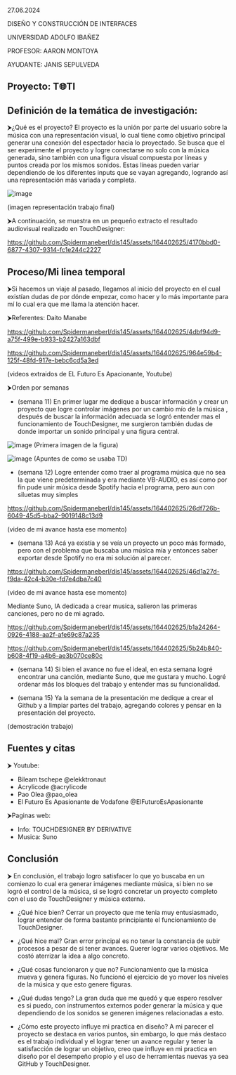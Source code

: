27.06.2024

DISEÑO Y CONSTRUCCIÓN DE INTERFACES 

UNIVERSIDAD ADOLFO IBAÑEZ

PROFESOR: AARON MONTOYA

AYUDANTE: JANIS SEPULVEDA

## Proyecto: T🌐TI

## Definición de la temática de investigación: 
⮞¿Qué es el proyecto?
El proyecto es la unión por parte del usuario sobre la música con una representación visual, lo cual tiene como objetivo principal generar una conexión del espectador hacia lo proyectado. Se busca que el ser experimente el proyecto y logre conectarse no solo con la música generada, sino también con una figura visual compuesta por líneas y puntos creada por los mismos sonidos. Estas líneas pueden variar dependiendo de los diferentes inputs que se vayan agregando, logrando así una representación más variada y completa.

![image](https://github.com/Spidermaneberl/dis145/assets/164402625/a6864cd6-36aa-4c4e-a22e-c02928407620)

(imagen representación trabajo final)

⮞A continuación, se muestra en un pequeño extracto el resultado audiovisual realizado en TouchDesigner:

https://github.com/Spidermaneberl/dis145/assets/164402625/4170bbd0-6877-4307-9314-fc1e244c2227

## Proceso/Mi linea temporal 
⮞Si hacemos un viaje al pasado, llegamos al inicio del proyecto en el cual existían dudas de por dónde empezar, como hacer y lo más importante para mí lo cual era que me llama la atención hacer.

⮞Referentes: Daito Manabe




https://github.com/Spidermaneberl/dis145/assets/164402625/4dbf94d9-a75f-499e-b933-b2427a163dbf


https://github.com/Spidermaneberl/dis145/assets/164402625/964e59b4-125f-48fd-917e-bebc6cd5a3ed

(videos extraidos de EL Futuro Es Apacionante, Youtube)




⮞Orden por semanas


- (semana 11) En primer lugar me dedique a buscar información y crear un proyecto que logre controlar imágenes por un cambio mío de la música , después de buscar la información adecuada se logró entender mas el funcionamiento de TouchDesigner, me surgieron también dudas de donde importar un sonido principal y una figura central.

![image](https://github.com/Spidermaneberl/dis145/assets/164402625/dfbf3d96-b347-48bb-b6aa-142d5ab6e663)
(Primera imagen de la figura)

![image](https://github.com/Spidermaneberl/dis145/assets/164402625/a9a02c75-f38b-48ee-a51c-a222d3bbc817)
(Apuntes de como se usaba TD)



 
- (semana 12) Logre entender como traer al programa música que no sea la que viene predeterminada y era mediante VB-AUDIO, es así como por fin pude unir música desde Spotify hacia el programa, pero aun con siluetas muy simples


https://github.com/Spidermaneberl/dis145/assets/164402625/26df726b-6049-45d5-bba2-9019148c13d9

(video de mi avance hasta ese momento)

- (semana 13) Acá ya existía y se veía un proyecto un poco más formado, pero con el problema que buscaba una música mía y entonces saber exportar desde Spotify no era mi solución al parecer.

https://github.com/Spidermaneberl/dis145/assets/164402625/46d1a27d-f9da-42c4-b30e-fd7e4dba7c40

(video de mi avance hasta ese momento)

Mediante Suno, IA dedicada a crear musica, salieron las primeras canciones, pero no de mi agrado.



https://github.com/Spidermaneberl/dis145/assets/164402625/b1a24264-0926-4188-aa2f-afe69c87a235

https://github.com/Spidermaneberl/dis145/assets/164402625/5b24b840-b608-4f19-a4b6-ae3b070ce80c

- (semana 14) Si bien el avance no fue el ideal, en esta semana logré encontrar una canción, mediante Suno, que me gustara y mucho. Logré ordenar más los bloques del trabajo y entender mas su funcionalidad.
  
- (semana 15) Ya la semana de la presentación me dedique a crear el Github y a limpiar partes del trabajo, agregando colores y pensar en la presentación del proyecto.


(demostración trabajo)

## Fuentes y citas
⮞ Youtube: 
- Bileam tschepe @elekktronaut
- Acrylicode @acrylicode
- Pao Olea @pao_olea
- El Futuro Es Apasionante de Vodafone @ElFuturoEsApasionante
  
⮞Paginas web:
- Info: TOUCHDESIGNER BY DERIVATIVE
- Musica: Suno

## Conclusión 
⮞ En conclusión, el trabajo logro satisfacer lo que yo buscaba en un comienzo lo cual era generar imágenes mediante música, si bien no se logró el control de la música, si se logró concretar un proyecto completo con el uso de TouchDesigner y música externa.

- ¿Qué hice bien?
Cerrar un proyecto que me tenia muy entusiasmado, lograr entender de forma bastante principiante el funcionamiento de TouchDesigner.

- ¿Qué hice mal?
Gran error principal es no tener la constancia de subir procesos a pesar de si tener avances.
Querer lograr varios objetivos. Me costó aterrizar la idea a algo concreto.

- ¿Qué cosas funcionaron y que no?
Funcionamiento que la música mueva y genera figuras.
No funcionó el ejercicio de yo mover los niveles de la música y que esto genere figuras.

- ¿Qué dudas tengo?
La gran duda que me quedó y que espero resolver es si puedo, con instrumentos externos poder generar la música y que dependiendo de los sonidos se generen imágenes relacionadas a esto. 

- ¿Cómo este proyecto influye mi practica en diseño?
A mi parecer el proyecto se destaca en varios puntos, sin embargo, lo que más destaco es el trabajo individual y el lograr tener un avance regular y tener la satisfacción de lograr un objetivo, creo que influye en mi practica en diseño por el desempeño propio y el uso de herramientas nuevas ya sea GitHub y TouchDesigner.

